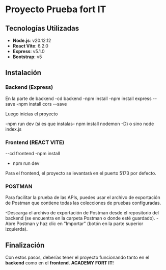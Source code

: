 # Proyecto Prueba fort IT
## Tecnologías Utilizadas

- **Node.js**: v20.12.12
- **React Vite**: 6.2.0
- **Express**: v5.1.0
- **Bootstrap**: v5

## Instalación
### Backend (Express)
En la parte de backend
-cd backend
-npm install
-npm install express --save
-npm install cors --save

Luego inicias el proyecto

-npm run dev (si es que instalas- npm install nodemon -D) o 
sino node index.js


### Frontend (REACT VITE) 
--cd frontend
-npm install
- npm run dev 

Para el frontend, el proyecto se levantará en el puerto 5173 por defecto.


### POSTMAN 
Para facilitar la prueba de las APIs, puedes usar el archivo de exportación de Postman 
que contiene todas las colecciones de pruebas configuradas.

-Descarga el archivo de exportación de Postman desde el repositorio 
del backend (se encuentra en la carpeta Postman o donde esté guardado).
-Abre Postman y haz clic en "Importar" (botón en la parte superior izquierda).




## Finalización

Con estos pasos, deberías tener el proyecto funcionando tanto en el **backend** como en el **frontend**. 
**ACADEMY FORT IT**!

